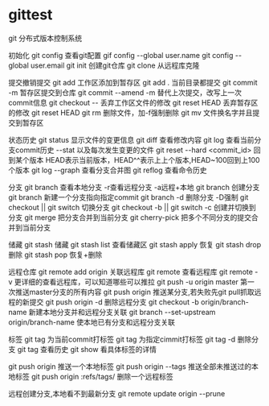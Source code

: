 # gittest
git 分布式版本控制系统

初始化
git config 查看git配置
gif config --global user.name <name>
git config --global user.email <email>
git init 创建git仓库
git clone <url> 从远程库克隆

提交撤销提交
git add <file1> <file2>工作区添加到暂存区
git add . 当前目录都提交
git commit -m <message> 暂存区提交到仓库
git commit --amend -m <message> 替代上次提交，改写上一次commit信息
git checkout -- <file> 丢弃工作区文件的修改
git reset HEAD 丢弃暂存区的修改 git reset HEAD <file>
git rm <file> 删除文件，加-f强制删除
git mv <name1> <name2> 文件换名字并且提交到暂存区

状态历史
git status 显示文件的变更信息
git diff 查看修改内容
git log 查看当前分支commit历史 --stat 以及每次发生变更的文件
git reset --hard <commit_id> 回到某个版本 HEAD表示当前版本，HEAD^^表示上上个版本,HEAD~100回到上100个版本
git log --graph 查看分支合并图
git reflog 查看命令历史

分支
git branch 查看本地分支 -r查看远程分支 -a远程+本地
git branch <dev> 创建分支
git branch <dev> <commit> 新建一个分支指向指定commit
git branch -d <dev> 删除分支 -D强制
git checkout <dev> || git switch <dev> 切换分支
git checkout -b <dev> || git switch -c <dev> 创建并切换到分支
git merge <dev> 把分支合并到当前分支
git cherry-pick <c commit-id> <d commit-id> 把多个不同分支的提交合并到当前分支

储藏
git stash 储藏
git stash list 查看储藏区
git stash apply 恢复
git stash drop 删除
git stash pop 恢复+删除

远程仓库
git remote add origin <url> 关联远程库
git remote 查看远程库
git remote -v 更详细的查看远程库，可以知道哪些可以推拉
git push -u origin master 第一次推送master分支的所有内容
git push origin <branch> 推送某分支,若失败先git pull抓取远程的新提交
git push origin -d <remote-branch> 删除远程分支
git checkout -b <branch> origin/branch-name 新建本地分支并和远程分支关联
git branch --set-upstream <branch> origin/branch-name 使本地已有分支和远程分支关联

标签
git tag <tag> 为当前commit打标签
git tag <tag> <commit> 为指定cimmit打标签
git tag -d <tag> 删除分支
git tag 查看历史
git show <tag> 看具体标签的详情

git push origin <tagname> 推送一个本地标签
git push origin --tags 推送全部未推送过的本地标签
git push origin :refs/tags/<tagname> 删除一个远程标签

远程创建分支,本地看不到最新分支
git remote update origin --prune